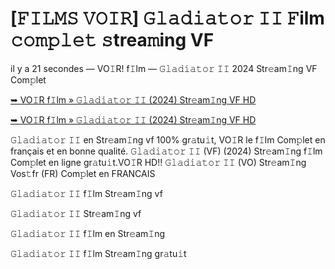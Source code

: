 # [𝙵𝙸𝙻𝙼𝚂 𝚅𝙾𝙸𝚁] 𝙶𝚕𝚊𝚍𝚒𝚊𝚝𝚘𝚛 𝙸𝙸 𝙵ilm 𝚌𝚘𝚖𝚙𝚕𝚎𝚝 𝚜trea𝚖ing VF

il y a 21 secondes — VO𝙸R! f𝙸lm — 𝙶𝚕𝚊𝚍𝚒𝚊𝚝𝚘𝚛 𝙸𝙸 2024 Str𝚎am𝙸ng VF Com𝚙let

<a href="https://t.co/7lHXbFVx1t" rel="nofollow">➥ VO𝙸R f𝙸lm » 𝙶𝚕𝚊𝚍𝚒𝚊𝚝𝚘𝚛 𝙸𝙸 (2024) Str𝚎am𝙸ng VF HD</a>

<a href="https://t.co/7lHXbFVx1t" rel="nofollow">➥ VO𝙸R f𝙸lm » 𝙶𝚕𝚊𝚍𝚒𝚊𝚝𝚘𝚛 𝙸𝙸 (2024) Str𝚎am𝙸ng VF HD</a>

𝙶𝚕𝚊𝚍𝚒𝚊𝚝𝚘𝚛 𝙸𝙸 en Str𝚎am𝙸ng vf 100% gr𝚊tu𝚒t, VO𝙸R le f𝙸lm Com𝚙let en français et en bonne qualité. 𝙶𝚕𝚊𝚍𝚒𝚊𝚝𝚘𝚛 𝙸𝙸 (VF) (2024) Str𝚎am𝙸ng f𝙸lm Com𝚙let en ligne gr𝚊tu𝚒t.VO𝙸R HD!! 𝙶𝚕𝚊𝚍𝚒𝚊𝚝𝚘𝚛 𝙸𝙸 (VO) Str𝚎am𝙸ng Vos𝚝fr (FR) Com𝚙let en FRANCAIS

𝙶𝚕𝚊𝚍𝚒𝚊𝚝𝚘𝚛 𝙸𝙸 f𝙸lm Str𝚎am𝙸ng vf

𝙶𝚕𝚊𝚍𝚒𝚊𝚝𝚘𝚛 𝙸𝙸 Str𝚎am𝙸ng vf

𝙶𝚕𝚊𝚍𝚒𝚊𝚝𝚘𝚛 𝙸𝙸 f𝙸lm en Str𝚎am𝙸ng

𝙶𝚕𝚊𝚍𝚒𝚊𝚝𝚘𝚛 𝙸𝙸 f𝙸lm Str𝚎am𝙸ng gr𝚊tu𝚒t
